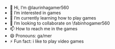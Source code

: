 - 👋 Hi, I’m @laurinhagamer560
- 👀 I’m interested in games
- 🌱 I’m currently learning how to play games
- 💞️ I’m looking to collaborate on \fabinhogamer560
- 📫 How to reach me in the games
- 😄 Pronouns: ga/mer
- ⚡ Fun fact: i like to play video games

<!---
laurinhagamer560/laurinhagamer560 is a ✨ special ✨ repository because its `README.md` (this file) appears on your GitHub profile.
You can click the Preview link to take a look at your changes.
--->
